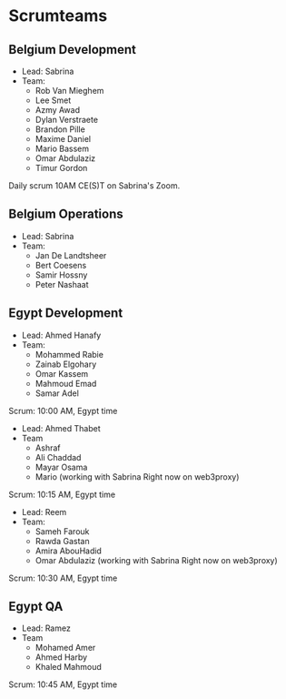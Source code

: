 # Scrumteams

## Belgium Development 
  
  - Lead: Sabrina
  - Team:  
    - Rob Van Mieghem
    - Lee Smet
    - Azmy Awad
    - Dylan Verstraete
    - Brandon Pille
    - Maxime Daniel 
    - Mario Bassem
    - Omar Abdulaziz
    - Timur Gordon

Daily scrum 10AM CE(S)T on Sabrina's Zoom.

## Belgium Operations

  - Lead: Sabrina
  - Team:
    - Jan De Landtsheer
    - Bert Coesens
    - Samir Hossny
    - Peter Nashaat


## Egypt Development

- Lead:  Ahmed Hanafy
- Team:
  - Mohammed Rabie
  - Zainab Elgohary
  - Omar Kassem
  - Mahmoud Emad
  - Samar Adel

Scrum: 10:00 AM, Egypt time


- Lead: Ahmed Thabet
- Team
  - Ashraf 
  - Ali Chaddad
  - Mayar Osama
  - Mario (working with Sabrina Right now on web3proxy)
 
 Scrum: 10:15 AM, Egypt time


- Lead: Reem
- Team:
  - Sameh Farouk
  - Rawda Gastan
  - Amira AbouHadid
  - Omar Abdulaziz (working with Sabrina Right now on web3proxy)
  
Scrum: 10:30 AM, Egypt time


  
## Egypt QA

- Lead: Ramez
- Team
  - Mohamed Amer
  - Ahmed Harby
  - Khaled Mahmoud      

Scrum: 10:45 AM, Egypt time
